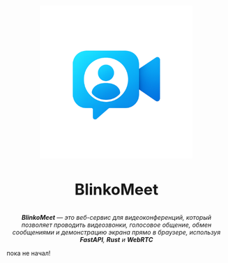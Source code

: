 <h1 align="center" style="display: block; font-size: 2.5em; font-weight: bold; margin-block-start: 1em; margin-block-end: 1em;">
  <a name="logo">
    <img src="pictures/logo.png" alt="URL Inspector" style="width:350px;height:350px"/>
  </a>
  <br /><br />
  <strong>BlinkoMeet</strong>
</h1>

<p align="center">
  <em><b>BlinkoMeet</b> — это веб-сервис для видеоконференций, который позволяет проводить видеозвонки, голосовое общение, обмен сообщениями и демонстрацию экрана прямо в браузере, используя <b>FastAPI</b>, <b>Rust</b> и <b>WebRTC</b></em>
</p>

пока не начал!
